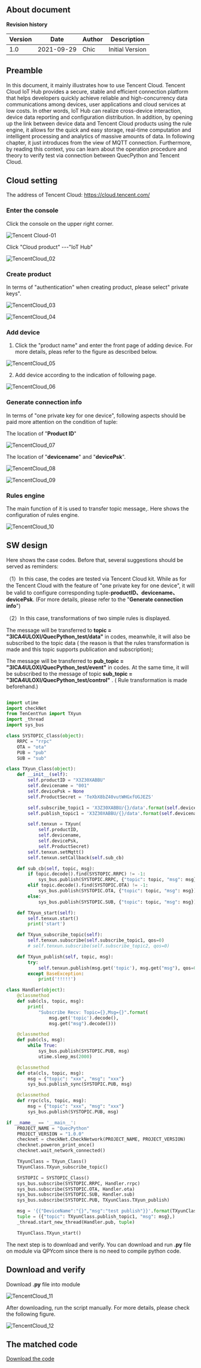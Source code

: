 ## About document

**Revision history**

| **Version** | **Date**   | **Author** | **Description** |
| ----------- | ---------- | ---------- | --------------- |
| 1.0         | 2021-09-29 | Chic       | Initial Version |



## Preamble

In this document, it mainly illustrates how to use Tencent Cloud. Tencent Cloud IoT Hub provides a secure, stable and efficient connection platform that helps developers quickly achieve reliable and high-concurrency data communications among devices, user applications and cloud services at low costs. In other words, IoT Hub can realize cross-device interaction, device data reporting and configuration distribution. In addition, by opening up the link between device data and Tencent Cloud products using the rule engine, it allows for the quick and easy storage, real-time computation and intelligent processing and analytics of massive amounts of data. In following chapter, it just introduces from the view of MQTT connection. Furthermore, by reading this context, you can learn about the operation procedure and theory to verify test via connection between QuecPython and Tencent Cloud.

## Cloud setting

The address of Tencent Cloud: <https://cloud.tencent.com/>

### Enter the console

Click the console on the upper right corner. 

![Tencent Cloud-01](media/TencentCloud_01.png)

Click "Cloud product" ---"IoT Hub"

![TencentCloud_02](media/TencentCloud_02.png)

### Create product

In terms of "authentication" when creating product, please select" private keys".

![TencentCloud_03](media/TencentCloud_03.png)

![TencentCloud_04](media/TencentCloud_04.png)

### Add device

1. Click the "product name" and enter the front page of adding device. For more details, pleas refer to the figure as described below. 

![TencentCloud_05](media/TencentCloud_05.png)

2. Add device according to the indication of following page. 

![TencentCloud_06](media/TencentCloud_06.png)

### Generate connection info

In terms of "one private key for one device", following aspects should be paid more attention on the condition of tuple: 

The location of "**Product ID**" 

![TencentCloud_07](media/TencentCloud_07.png)

The location of "**devicename**" and "**devicePsk**".

![TencentCloud_08](media/TencentCloud_08.png)

![TencentCloud_09](media/TencentCloud_09.png)

### Rules engine 

The main function of it is used to transfer topic message,. Here shows the configuration of rules engine.

![TencentCloud_10](media/TencentCloud_10.png)



## SW design

Here shows the case codes. Before that, several suggestions should be served as reminders: 

（1）In this case, the codes are tested via Tencent Cloud kit. While as for the Tencent Cloud with the feature of "one private key for one device", it will be valid to configure corresponding tuple-**productID、devicename、devicePsk**. (For more details, please refer to the "**Generate connection info**")

（2）In this case,  transformations  of two simple rules is displayed. 

The message will be transferred to  **topic = "3ICA4ULOXI/QuecPython_test/data"** in codes, meanwhile, it will also be subscribed to the topic data ( the reason is that the rules transformation is made and this topic supports publication and subscription); 

The message will be transferred to  **pub_topic = "3ICA4ULOXI/QuecPython_test/event"** in codes. At the same time, it will be subscribed to the message of topic **sub_topic = "3ICA4ULOXI/QuecPython_test/control"** . ( Rule transformation is made beforehand.)



```python

import utime
import checkNet
from TenCentYun import TXyun
import _thread
import sys_bus

class SYSTOPIC_Class(object):
    RRPC = "rrpc"
    OTA = "ota"
    PUB = "pub"
    SUB = "sub"

class TXyun_Class(object):
    def __init__(self):
        self.productID = "X3Z30XABBU"
        self.devicename = "001"
        self.devicePsk = None
        self.ProductSecret = 'TeXbX8bZ40vutWHGxfUGJEZS'

        self.subscribe_topic1 = 'X3Z30XABBU/{}/data'.format(self.devicename)
        self.publish_topic1 = 'X3Z30XABBU/{}/data'.format(self.devicename)

        self.tenxun = TXyun(
            self.productID,
            self.devicename,
            self.devicePsk,
            self.ProductSecret)
        self.tenxun.setMqtt()
        self.tenxun.setCallback(self.sub_cb)

    def sub_cb(self, topic, msg):
        if topic.decode().find(SYSTOPIC.RRPC) != -1:
            sys_bus.publish(SYSTOPIC.RRPC, {"topic": topic, "msg": msg})
        elif topic.decode().find(SYSTOPIC.OTA) != -1:
            sys_bus.publish(SYSTOPIC.OTA, {"topic": topic, "msg": msg})
        else:
            sys_bus.publish(SYSTOPIC.SUB, {"topic": topic, "msg": msg})

    def TXyun_start(self):
        self.tenxun.start()
        print('start')

    def TXyun_subscribe_topic(self):
        self.tenxun.subscribe(self.subscribe_topic1, qos=0)
        # self.tenxun.subscribe(self.subscribe_topic2, qos=0)

    def TXyun_publish(self, topic, msg):
        try:
            self.tenxun.publish(msg.get('topic'), msg.get("msg"), qos=0)
        except BaseException:
            print('!!!!!')

class Handler(object):
    @classmethod
    def sub(cls, topic, msg):
        print(
            "Subscribe Recv: Topic={},Msg={}".format(
                msg.get('topic').decode(),
                msg.get("msg").decode()))

    @classmethod
    def pub(cls, msg):
        while True:
            sys_bus.publish(SYSTOPIC.PUB, msg)
            utime.sleep_ms(2000)

    @classmethod
    def ota(cls, topic, msg):
        msg = {"topic": "xxx", "msg": "xxx"}
        sys_bus.publish_sync(SYSTOPIC.PUB, msg)

    @classmethod
    def rrpc(cls, topic, msg):
        msg = {"topic": "xxx", "msg": "xxx"}
        sys_bus.publish(SYSTOPIC.PUB, msg)

if __name__ == '__main__':
    PROJECT_NAME = "QuecPython"
    PROJECT_VERSION = "1.0.0"
    checknet = checkNet.CheckNetwork(PROJECT_NAME, PROJECT_VERSION)
    checknet.poweron_print_once()
    checknet.wait_network_connected()

    TXyunClass = TXyun_Class()
    TXyunClass.TXyun_subscribe_topic()

    SYSTOPIC = SYSTOPIC_Class()
    sys_bus.subscribe(SYSTOPIC.RRPC, Handler.rrpc)
    sys_bus.subscribe(SYSTOPIC.OTA, Handler.ota)
    sys_bus.subscribe(SYSTOPIC.SUB, Handler.sub)
    sys_bus.subscribe(SYSTOPIC.PUB, TXyunClass.TXyun_publish)

    msg = '{{"DeviceName":"{}","msg":"test publish"}}'.format(TXyunClass.devicename)
    tuple = ({"topic": TXyunClass.publish_topic1, "msg": msg},)
    _thread.start_new_thread(Handler.pub, tuple)

    TXyunClass.TXyun_start()

```

The next step is to download and verify. You can download and run **.py** file on module via QPYcom since there is no need to compile python code. 

## Download and verify

Download **.py** file into module

![TencentCloud_11](media/TencentCloud_11.png)

After downloading, run the script manually. For more details, please check the following figure. 

![TencentCloud_12](media/TencentCloud_12.png)

## The matched code

<!-- * [Download the code](code/TX_sysbus_Chic.py) -->
 <a href="code/TX_sysbus_Chic.py" target="_blank">Download the code</a>